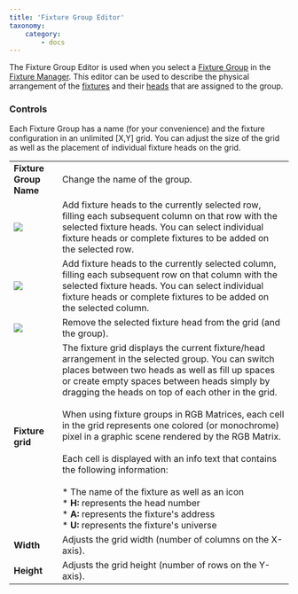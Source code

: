 ```yaml
---
title: 'Fixture Group Editor'
taxonomy:
    category:
        - docs
---
```


The Fixture Group Editor is used when you select a [Fixture Group](/basics/glossary-and-concepts#fixture-group) in the [Fixture Manager](/fixture-manager). This editor can be used to describe the physical arrangement of the [fixtures](/basics/glossary-and-concepts#fixtures) and their [heads](/basics/glossary-and-concepts#head) that are assigned to the group.

### Controls

Each Fixture Group has a name (for your convenience) and the fixture configuration in an unlimited \[X,Y\] grid. You can adjust the size of the grid as well as the placement of individual fixture heads on the grid.

|     |     |
| --- | --- |
| **Fixture Group Name** | Change the name of the group. |
| ![](/basics/forward.png) | Add fixture heads to the currently selected row, filling each subsequent column on that row with the selected fixture heads. You can select individual fixture heads or complete fixtures to be added on the selected row. |
| ![](/basics/down.png) | Add fixture heads to the currently selected column, filling each subsequent row on that column with the selected fixture heads. You can select individual fixture heads or complete fixtures to be added on the selected column. |
| ![](/basics/edit_remove.png) | Remove the selected fixture head from the grid (and the group). |
| **Fixture grid** | The fixture grid displays the current fixture/head arrangement in the selected group. You can switch places between two heads as well as fill up spaces or create empty spaces between heads simply by dragging the heads on top of each other in the grid.<br><br>When using fixture groups in RGB Matrices, each cell in the grid represents one colored (or monochrome) pixel in a graphic scene rendered by the RGB Matrix.<br><br>Each cell is displayed with an info text that contains the following information:<br><br>* The name of the fixture as well as an icon<br>* **H:** represents the head number<br>* **A:** represents the fixture's address<br>* **U:** represents the fixture's universe |
| **Width** | Adjusts the grid width (number of columns on the X-axis). |
| **Height** | Adjusts the grid height (number of rows on the Y-axis). |